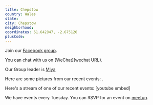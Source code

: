 ```yaml
---
title: Chepstow
country: Wales
state: 
city: Chepstow
neighborhood: 
coordinates: 51.642847, -2.675126
plusCode:
---
```

Join our [Facebook group](https://www.facebook.com/groups/free.code.camp.chepstow).

You can chat with us on [WeChat](wechat URL).

Our Group leader is [Miya](freecodecamp.org/miya)

Here are some pictures from our recent events:
![]().

Here's a stream of one of our recent events:
[youtube embed]

We have events every Tuesday. You can RSVP for an event on [meetup](meetupurl).
